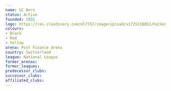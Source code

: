 ```yaml
---
name: SC Bern
status: Active
founded: 1931
logo: https://res.cloudinary.com/ml7757/image/upload/v1725216852/hockey/SC_Bern_gbsn4a.png
colours:
- Black
- Red
- Yellow
arena: Post Finance Arena
country: Switzerland
league: National League
former_arenas:
former_leagues:
predecessor_clubs:
successor_clubs:
affiliated_clubs:
---
```

